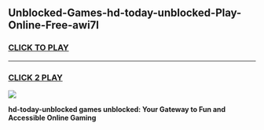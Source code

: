 
## Unblocked-Games-hd-today-unblocked-Play-Online-Free-awi7l
<h3>
<a href="https://premium76.site?title=hd-today-unblocked&ref=26A">CLICK TO PLAY</a></h3>
<hr>

<h3>
<a href="https://premium76.site?title=hd-today-unblocked&ref=26A">CLICK 2 PLAY</a>
  
</h3>

<a href="https://premium76.site?title=hd-today-unblocked&ref=26A"><img src="https://clearcache.store/games.png"></a>


**hd-today-unblocked games unblocked: Your Gateway to Fun and Accessible Online Gaming**
